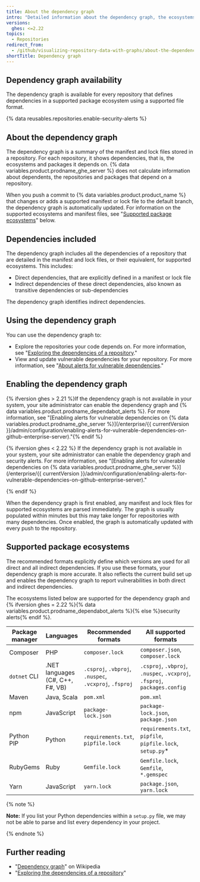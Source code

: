 ```yaml
---
title: About the dependency graph
intro: "Detailed information about the dependency graph, the ecosystems it supports, and how it determines which packages a repository depends on."
versions:
  ghes: <=2.22
topics:
  - Repositories
redirect_from:
  - /github/visualizing-repository-data-with-graphs/about-the-dependency-graph
shortTitle: Dependency graph
---
```


<!--See /content/code-security/supply-chain-security/about-the-dependency-graph for the latest version of this article -->

## Dependency graph availability

The dependency graph is available for every repository that defines dependencies in a supported package ecosystem using a supported file format.

{% data reusables.repositories.enable-security-alerts %}

## About the dependency graph

The dependency graph is a summary of the manifest and lock files stored in a repository. For each repository, it shows dependencies, that is, the ecosystems and packages it depends on. {% data variables.product.prodname_ghe_server %} does not calculate information about dependents, the repositories and packages that depend on a repository.

When you push a commit to {% data variables.product.product_name %} that changes or adds a supported manifest or lock file to the default branch, the dependency graph is automatically updated. For information on the supported ecosystems and manifest files, see "[Supported package ecosystems](#supported-package-ecosystems)" below.

## Dependencies included

The dependency graph includes all the dependencies of a repository that are detailed in the manifest and lock files, or their equivalent, for supported ecosystems. This includes:

- Direct dependencies, that are explicitly defined in a manifest or lock file
- Indirect dependencies of these direct dependencies, also known as transitive dependencies or sub-dependencies

The dependency graph identifies indirect dependencies.

## Using the dependency graph

You can use the dependency graph to:

- Explore the repositories your code depends on. For more information, see "[Exploring the dependencies of a repository](/github/visualizing-repository-data-with-graphs/exploring-the-dependencies-of-a-repository)."
- View and update vulnerable dependencies for your repository. For more information, see "[About alerts for vulnerable dependencies](/github/managing-security-vulnerabilities/about-alerts-for-vulnerable-dependencies)."

## Enabling the dependency graph

{% ifversion ghes > 2.21 %}If the dependency graph is not available in your system, your site administrator can enable the dependency graph and {% data variables.product.prodname_dependabot_alerts %}. For more information, see "[Enabling alerts for vulnerable dependencies on {% data variables.product.prodname_ghe_server %}](/enterprise/{{ currentVersion }}/admin/configuration/enabling-alerts-for-vulnerable-dependencies-on-github-enterprise-server)."{% endif %}

{% ifversion ghes < 2.22 %} If the dependency graph is not available in your system, your site administrator can enable the dependency graph and security alerts. For more information, see "[Enabling alerts for vulnerable dependencies on {% data variables.product.prodname_ghe_server %}](/enterprise/{{ currentVersion }}/admin/configuration/enabling-alerts-for-vulnerable-dependencies-on-github-enterprise-server)."

{% endif %}

When the dependency graph is first enabled, any manifest and lock files for supported ecosystems are parsed immediately. The graph is usually populated within minutes but this may take longer for repositories with many dependencies. Once enabled, the graph is automatically updated with every push to the repository.

## Supported package ecosystems

<!-- If you make changes to this feature, update /getting-started-with-github/github-language-support to reflect any changes to supported packages. -->

The recommended formats explicitly define which versions are used for all direct and all indirect dependencies. If you use these formats, your dependency graph is more accurate. It also reflects the current build set up and enables the dependency graph to report vulnerabilities in both direct and indirect dependencies.

The ecosystems listed below are supported for the dependency graph and {% ifversion ghes = 2.22 %}{% data variables.product.prodname_dependabot_alerts %}{% else %}security alerts{% endif %}.

| Package manager | Languages                        | Recommended formats                                    | All supported formats                                                     |
| --------------- | -------------------------------- | ------------------------------------------------------ | ------------------------------------------------------------------------- |
| Composer        | PHP                              | `composer.lock`                                        | `composer.json`, `composer.lock`                                          |
| `dotnet` CLI    | .NET languages (C#, C++, F#, VB) | `.csproj`, `.vbproj`, `.nuspec`, `.vcxproj`, `.fsproj` | `.csproj`, `.vbproj`, `.nuspec`, `.vcxproj`, `.fsproj`, `packages.config` |
| Maven           | Java, Scala                      | `pom.xml`                                              | `pom.xml`                                                                 |
| npm             | JavaScript                       | `package-lock.json`                                    | `package-lock.json`, `package.json`                                       |
| Python PIP      | Python                           | `requirements.txt`, `pipfile.lock`                     | `requirements.txt`, `pipfile`, `pipfile.lock`, `setup.py`\*               |
| RubyGems        | Ruby                             | `Gemfile.lock`                                         | `Gemfile.lock`, `Gemfile`, `*.gemspec`                                    |
| Yarn            | JavaScript                       | `yarn.lock`                                            | `package.json`, `yarn.lock`                                               |

{% note %}

**Note:** If you list your Python dependencies within a `setup.py` file, we may not be able to parse and list every dependency in your project.

{% endnote %}

## Further reading

- "[Dependency graph](https://en.wikipedia.org/wiki/Dependency_graph)" on Wikipedia
- "[Exploring the dependencies of a repository](/github/visualizing-repository-data-with-graphs/exploring-the-dependencies-of-a-repository)"
